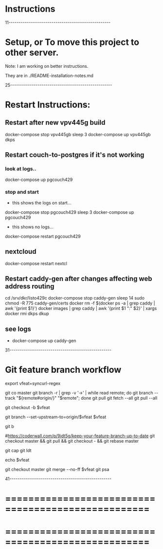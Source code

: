 # Instructions

11----------------------------------------------------

# Setup, or To move this project to other server.

Note: I am working on better instructions.

They are in ./README-installation-notes.md

25----------------------------------------------------

# Restart Instructions:

## Restart after new vpv445g build

docker-compose stop vpv445gb
sleep 3
docker-compose up vpv445gb
dkps

## Restart couch-to-postgres if it's not working

### look at logs..

docker-compose up pgcouch429

### stop and start

- this shows the logs on start...

docker-compose stop pgcouch429
sleep 3
docker-compose up pgcouch429

- this shows no logs...

docker-compose restart pgcouch429

## nextcloud

docker-compose restart nextcl


## Restart caddy-gen after changes affecting web address routing

cd /srv/dkr/listo429c
docker-compose stop caddy-gen
sleep 14
sudo chmod -R 775 caddy-gen/certs
docker rm -f $(docker ps -a |    grep caddy       | awk '{print $1}')
docker images | grep caddy | awk '{print $1 ":" $2}' | xargs docker rmi
dkps
dkup

## see logs

- docker-compose up caddy-gen

31----------------------------------------------------

# Git feature branch workflow

export vfeat=syncurl-regex

git co master
git branch -r | grep -v '\->' | while read remote; do git branch --track "${remote#origin/}" "$remote"; done
git pull
git fetch --all
git pull --all

git checkout -b \$vfeat

git branch --set-upstream-to=origin/$vfeat $vfeat
  
git b
  
#https://coderwall.com/p/9idt5g/keep-your-feature-branch-up-to-date
git checkout master && git pull && git checkout - && git rebase master

git cap
git ldt

echo \$vfeat

git checkout master
git merge --no-ff \$vfeat
git psa

41----------------------------------------------------

# ===================================================

# ===================================================
